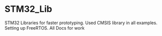 # STM32_Lib
STM32 Libraries for faster prototyping. Used CMSIS library in all examples. Setting up FreeRTOS. All Docs for work
